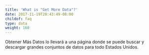 ```yaml
---
title: 'What is "Get More Data"?'
date: 2017-11-19T20:43:49-08:00
childof: faq
type: data
weight: 160
---
```

Obtener Más Datos lo llevará a una página donde se puede buscar y descargar grandes conjuntos de datos para todo Estados Unidos.